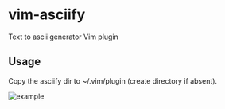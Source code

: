# vim-asciify
Text to ascii generator Vim plugin

## Usage
Copy the asciify dir to ~/.vim/plugin (create directory if absent).

![example](https://image.ibb.co/muLmUe/ezgif_com_video_to_gif.gif)

